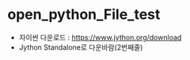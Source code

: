 # open_python_File_test
- 자이썬 다운로드 : https://www.jython.org/download
- Jython Standalone로 다운바람(2번째줄)
